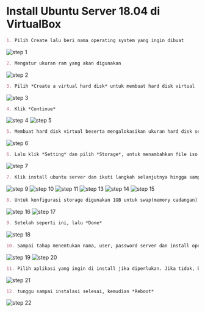 # Install Ubuntu Server 18.04 di VirtualBox

```markdown
1. Pilih Create lalu beri nama operating system yang ingin dibuat
```
![step 1](https://user-images.githubusercontent.com/45087061/101503066-4b8ec680-39a4-11eb-830d-338b76f1709d.png)

```markdown
2. Mengatur ukuran ram yang akan digunakan
````
![step 2](https://user-images.githubusercontent.com/45087061/101503494-bd671000-39a4-11eb-9f09-6d6db62588b5.png)

```markdown
3. Pilih *Create a virtual hard disk* untuk membuat hard disk virtual
```
![step 3](https://user-images.githubusercontent.com/45087061/101503611-da9bde80-39a4-11eb-83ff-df62cf38dd48.png)

```markdown
4. Klik *Continue*
```
![step 4](https://user-images.githubusercontent.com/45087061/101503820-19ca2f80-39a5-11eb-9298-303e246290e4.png)
![step 5](https://user-images.githubusercontent.com/45087061/101503909-349ca400-39a5-11eb-9973-7bed820b2fef.png)

```markdown
5. Membuat hard disk virtual beserta mengalokasikan ukuran hard disk sebesar 15GB atau sesuai keinginan
```
![step 6](https://user-images.githubusercontent.com/45087061/101504720-226f3580-39a6-11eb-9c74-3618694bbdeb.png)

```markdown
6. Lalu klik *Setting* dan pilih *Storage*, untuk menambahkan file iso kedalam disk virtual untuk di install nantinya
```
![step 7](https://user-images.githubusercontent.com/45087061/101504827-3ca91380-39a6-11eb-9d6e-e04d40786329.png)

```markdown
7. Klik install ubuntu server dan ikuti langkah selanjutnya hingga sampai tahap storage configuration
```
![step 9](https://user-images.githubusercontent.com/45087061/101505198-acb79980-39a6-11eb-829c-3be00ae50ec1.png)
![step 10](https://user-images.githubusercontent.com/45087061/101505329-d1ac0c80-39a6-11eb-827a-cb30a9031d87.png)
![step 11](https://user-images.githubusercontent.com/45087061/101505369-dcff3800-39a6-11eb-8503-4a2a28078ba1.png)
![step 13](https://user-images.githubusercontent.com/45087061/101505551-0fa93080-39a7-11eb-8cda-cf07d52e3bd0.png)
![step 14](https://user-images.githubusercontent.com/45087061/101505674-2e0f2c00-39a7-11eb-882b-f5d5135c5580.png)
![step 15](https://user-images.githubusercontent.com/45087061/101505718-3e270b80-39a7-11eb-94d5-61499698e99a.png)

```markdown
8. Untuk konfigurasi storage digunakan 1GB untuk swap(memory cadangan) dan 14GB untuk root
```
![step 16](https://user-images.githubusercontent.com/45087061/101505966-7890a880-39a7-11eb-8cf5-28937b7d4956.png)
![step 17](https://user-images.githubusercontent.com/45087061/101506009-86dec480-39a7-11eb-98d2-5121943c06b7.png)

```markdown
9. Setelah seperti ini, lalu *Done*
```
![step 18](https://user-images.githubusercontent.com/45087061/101506061-952ce080-39a7-11eb-9d0f-42704dfc80c7.png)

```markdown
10. Sampai tahap menentukan nama, user, password server dan install openssh
```
![step 19](https://user-images.githubusercontent.com/45087061/101506313-cf967d80-39a7-11eb-9e01-47caa10a9f2a.png)
![step 20](https://user-images.githubusercontent.com/45087061/101506421-f5238700-39a7-11eb-87dd-930acf97222b.png)

```markdown
11. Pilih aplikasi yang ingin di install jika diperlukan. Jika tidak, bisa dikosongkan
```
![step 21](https://user-images.githubusercontent.com/45087061/101506586-2308cb80-39a8-11eb-8894-3e7e9112a004.png)


```markdown
12. tunggu sampai instalasi selesai, kemudian *Reboot*
```
![step 22](https://user-images.githubusercontent.com/45087061/101506838-6e22de80-39a8-11eb-812b-393cef428029.png)

